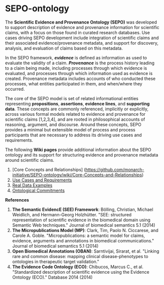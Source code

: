 # SEPO-ontology

The **Scientific Evidence and Provenance Ontology (SEPO)** was developed to support description of evidence and provenance information for scientific claims, with a focus on those found in curated research databases. Use cases driving SEPO development include integration of scientific claims and their associated evidence/provenance metadata, and support for discovery, analysis, and evaluation of claims based on this metadata. 

In the SEPO framework, ***evidence*** is defined as information as used to evaluate the validity of a claim. ***Provenance*** is the process history leading to a claim being made, including processes through which evidence is evaluated, and processes through which  information used as evidence is created. Provenance metadata includes accounts of who conducted these processes, what entities participated in them, and when/where they occurred. 

The core of the SEPO model is set of related informational entities representing **propositions**, **assertions**, **evidence lines**, and **supporting data**.  These concepts are commonly referenced, implicitly or explicitly, across various formal models related to evidence and provenance for scientific claims [1,2,3,4], and are rooted in philosophical accounts of reasoning, argument, and discourse. Around these concepts, SEPO provides a minimal but extensible model of process and process participants that are necessary to address its driving use cases and requirements. 

The following **Wiki pages** provide additional information about the SEPO ontology and its support for structuring evidence and provenance metadata around scientific claims. 

1. [Core Concepts and Relationships] (https://github.com/monarch-initiative/SEPO-ontology/wiki/Core-Concepts-and-Relationships)
2. [Use Cases and Requirements](https://github.com/monarch-initiative/SEPO-ontology/wiki/Use-Cases-and-Requirements)
3. [Real Data Examples](https://github.com/monarch-initiative/SEPO-ontology/wiki/Real-Data-Examples)
4. [Ontological Commitments](https://github.com/monarch-initiative/SEPO-ontology/wiki/Ontological-Committments)

**References**

1. **The Semantic EvidencE (SEE) Framework**: Bölling, Christian, Michael Weidlich, and Hermann-Georg Holzhütter. "SEE: structured representation of scientific evidence in the biomedical domain using Semantic Web techniques." Journal of biomedical semantics 5.1 (2014)
2. **The Micropublications Model (MP)**: Clark, Tim, Paolo N. Ciccarese, and Carole A. Goble. "Micropublications: a semantic model for claims, evidence, arguments and annotations in biomedical communications." Journal of biomedical semantics 5.1 (2014)
3. **Open Biomedical Annotations (OBAN)**: Sarntivijai, Sirarat, et al. "Linking rare and common disease: mapping clinical disease-phenotypes to ontologies in therapeutic target validation."
4. **The Evidence Code Ontology (ECO)**: Chibucos, Marcus C., et al. "Standardized description of scientific evidence using the Evidence Ontology (ECO)." Database 2014 (2014)
